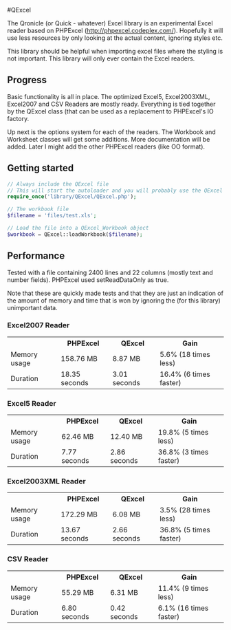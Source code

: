 #QExcel

The Qronicle (or Quick - whatever) Excel library is an experimental Excel reader based on PHPExcel (http://phpexcel.codeplex.com/). Hopefully it will use less resources by only looking at the actual content, ignoring styles etc.

This library should be helpful when importing excel files where the styling is not important. This library will only ever contain the Excel readers.

## Progress

Basic functionality is all in place. The optimized Excel5, Excel2003XML, Excel2007 and CSV Readers are mostly ready. Everything is tied together by the QExcel class (that can be used as a replacement to PHPExcel's IO factory.

Up next is the options system for each of the readers. The Workbook and Worksheet classes will get some additions. More documentation will be added. Later I might add the other PHPExcel readers (like OO format).

## Getting started

```php
// Always include the QExcel file
// This will start the autoloader and you will probably use the QExcel class to start as well
require_once('library/QExcel/QExcel.php');

// The workbook file
$filename = 'files/test.xls';

// Load the file into a QExcel_Workbook object
$workbook = QExcel::loadWorkbook($filename);
```

## Performance

Tested with a file containing 2400 lines and 22 columns (mostly text and number fields).
PHPExcel used setReadDataOnly as true.

Note that these are quickly made tests and that they are just an indication of the amount of memory and time that is won by ignoring the (for this library) unimportant data.

### Excel2007 Reader

<table>
	<tr>
		<th></th>
		<th>PHPExcel</th>
		<th>QExcel</th>
		<th>Gain</th>
	</tr>
	<tr>
		<td>Memory usage</td>
		<td>158.76 MB</td>
		<td>8.87 MB</td>
		<td>5.6% (18 times less)</td>
	</tr>
	<tr>
		<td>Duration</td>
		<td>18.35 seconds</td>
		<td>3.01 seconds</td>
		<td>16.4% (6 times faster)</td>
	</tr>
</table>

### Excel5 Reader

<table>
	<tr>
		<th></th>
		<th>PHPExcel</th>
		<th>QExcel</th>
		<th>Gain</th>
	</tr>
	<tr>
		<td>Memory usage</td>
		<td>62.46 MB</td>
		<td>12.40 MB</td>
		<td>19.8% (5 times less)</td>
	</tr>
	<tr>
		<td>Duration</td>
		<td>7.77 seconds</td>
		<td>2.86 seconds</td>
		<td>36.8% (3 times faster)</td>
	</tr>
</table>

### Excel2003XML Reader

<table>
	<tr>
		<th></th>
		<th>PHPExcel</th>
		<th>QExcel</th>
		<th>Gain</th>
	</tr>
	<tr>
		<td>Memory usage</td>
		<td>172.29 MB</td>
		<td>6.08 MB</td>
		<td>3.5% (28 times less)</td>
	</tr>
	<tr>
		<td>Duration</td>
		<td>13.67 seconds</td>
		<td>2.66 seconds</td>
		<td>36.8% (5 times faster)</td>
	</tr>
</table>

### CSV Reader

<table>
	<tr>
		<th></th>
		<th>PHPExcel</th>
		<th>QExcel</th>
		<th>Gain</th>
	</tr>
	<tr>
		<td>Memory usage</td>
		<td>55.29 MB</td>
		<td>6.31 MB</td>
		<td>11.4% (9 times less)</td>
	</tr>
	<tr>
		<td>Duration</td>
		<td>6.80 seconds</td>
		<td>0.42 seconds</td>
		<td>6.1% (16 times faster)</td>
	</tr>
</table>